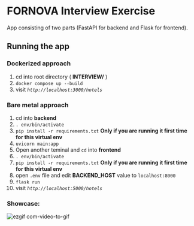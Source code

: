 # FORNOVA Interview Exercise

App consisting of two parts (FastAPI for backend and Flask for frontend).

## Running the app

### Dockerized approach
1. cd into root directory ( **INTERVIEW/** )
2. `docker compose up --build`
3. visit _`http://localhost:3000/hotels`_


### Bare metal approach
1. cd into **backend**
2. `. env/bin/activate`
3. `pip install -r requirements.txt` **Only if you are running it first time for this virtual env**
4. `uvicorn main:app`
5. Open another teminal and `cd` into **frontend**
6. `. env/bin/activate`
7.  `pip install -r requirements.txt` **Only if you are running it first time for this virtual env**
8. open `.env` file and edit **BACKEND_HOST** value to `localhost:8000`
9. `flask run`
10. visit _`http://localhost:5000/hotels`_

### Showcase:
![ezgif com-video-to-gif](https://github.com/MarjanStojanov/fornova_interview/assets/38865278/6a80b192-11f1-4f96-9b4f-c4e24ef12093)
